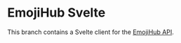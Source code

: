 # EmojiHub Svelte

This branch contains a Svelte client for the [EmojiHub API](https://github.com/cheatsnake/emojihub).
